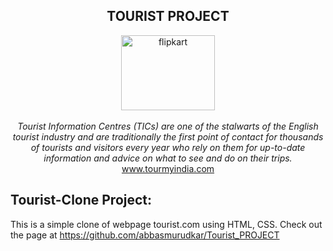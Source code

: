 <h2 align="center">TOURIST PROJECT </h2>
<p align="center">
<img src="https://image.shutterstock.com/image-vector/travel-tour-landscape-sun-airplane-260nw-366089225.jpg" alt="flipkart" height="120" width="150px" ><br><br>
<i>
Tourist Information Centres (TICs) are one of the stalwarts of the English tourist industry and are traditionally the first point of contact for thousands of tourists and visitors every year who rely on them for up-to-date information and advice on what to see and do on their trips.
</i><br>
<a href="https://www.tourmyindia.com/">www.tourmyindia.com</a><br>
</p>
<h2>Tourist-Clone Project:</h2>

This is a simple clone of webpage tourist.com using HTML, CSS. Check out the page at
https://github.com/abbasmurudkar/Tourist_PROJECT
